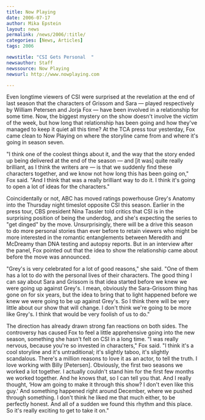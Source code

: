 ```yaml
---
title: Now Playing
date: 2006-07-17
author: Mika Epstein
layout: news
permalink: /news/2006/:title/
categories: [News, Articles]
tags: 2006

newstitle: "CSI Gets Personal  "
newsauthor: Staff  
newssource: Now Playing  
newsurl: http://www.nowplaying.com  

---
```


Even longtime viewers of CSI were surprised at the revelation at the end of last season that the characters of Grissom and Sara &#8212; played respectively by William Petersen and Jorja Fox &#8212; have been involved in a relationship for some time. Now, the biggest mystery on the show doesn't involve the victim of the week, but how long that relationship has been going and how they've managed to keep it quiet all this time? At the TCA press tour yesterday, Fox came clean to Now Playing on where the storyline came from and where it's going in season seven.

"I think one of the coolest things about it, and the way that the story ended up being delivered at the end of the season &#8212; and [it was] quite really brilliant, as I think the writers are &#8212; is that we suddenly find these characters together, and we know not how long this has been going on," Fox said. "And I think that was a really brilliant way to do it. I think it's going to open a lot of ideas for the characters."

Coincidentally or not, ABC has moved ratings powerhouse Grey's Anatomy into the Thursday night timeslot opposite CSI this season. Earlier in the press tour, CBS president Nina Tassler told critics that CSI is in the surprising position of being the underdog, and she's expecting the series to "get dinged" by the move. Unsurprisingly, there will be a drive this season to do more personal stories than ever before to retain viewers who might be more interested in the romantic entanglements between Meredith and McDreamy than DNA testing and autopsy reports. But in an interview after the panel, Fox pointed out that the idea to show the relationship came about before the move was announced.

"Grey's is very celebrated for a lot of good reasons," she said. "One of them has a lot to do with the personal lives of their characters. The good thing I can say about Sara and Grissom is that idea started before we knew we were going up against Grey's. I mean, obviously the Sara-Grissom thing has gone on for six years, but the idea to bring that to light happened before we knew we were going to be up against Grey's. So I think there will be very little about our show that will change. I don't think we're going to be more like Grey's. I think that would be very foolish of us to do."

The direction has already drawn strong fan reactions on both sides. The controversy has caused Fox to feel a little apprehensive going into the new season, something she hasn't felt on CSI in a long time. "I was really nervous, because you're so invested in characters," Fox said. "I think it's a cool storyline and it's untraditional; it's slightly taboo, it's slightly scandalous. There's a million reasons to love it as an actor, to tell the truth. I love working with Billy [Petersen]. Obviously, the first two seasons we worked a lot together. I actually couldn't stand him for the first few months we worked together. And he knows that, so I can tell you that. And I really thought, &#8216;How am going to make it through this show? I don't even like this guy.' And something happened right around December, where we pushed through something. I don't think he liked me that much either, to be perfectly honest. And all of a sudden we found this rhythm and this place. So it's really exciting to get to take it on."

